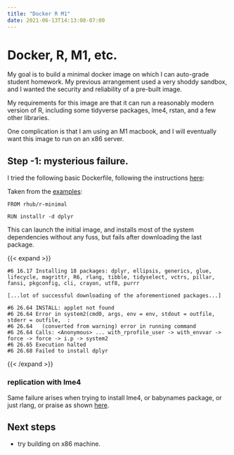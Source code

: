 ```yaml
---
title: "Docker R M1"
date: 2021-06-13T14:13:08-07:00
---
```


# Docker, R, M1, etc.

My goal is to build a minimal docker image on which I can auto-grade student homework.  My previous arrangement used a very shoddy sandbox, and I wanted the security and reliability of a pre-built image.

My requirements for this image are that it can run a reasonably modern version of R, including some tidyverse packages, lme4, rstan, and a few other libraries.  

One complication is that I am using an M1 macbook, and I will eventually want this image to run on an x86 server.  

## Step -1: mysterious failure.

I tried the following basic Dockerfile, following the instructions [here](https://github.com/r-hub/r-minimal):

Taken from the [examples](https://github.com/r-hub/r-minimal/blob/master/examples/dplyr/Dockerfile): 
```
FROM rhub/r-minimal

RUN installr -d dplyr
```

This can launch the initial image, and installs most of the system dependencies without any fuss, but fails after downloading the last package.

{{< expand >}}
```
#6 16.17 Installing 18 packages: dplyr, ellipsis, generics, glue, lifecycle, magrittr, R6, rlang, tibble, tidyselect, vctrs, pillar, fansi, pkgconfig, cli, crayon, utf8, purrr

[...lot of successful downloading of the aforementioned packages...]

#6 26.64 INSTALL: applet not found
#6 26.64 Error in system2(cmd0, args, env = env, stdout = outfile, stderr = outfile,  :
#6 26.64   (converted from warning) error in running command
#6 26.64 Calls: <Anonymous> ... with_rprofile_user -> with_envvar -> force -> force -> i.p -> system2
#6 26.65 Execution halted
#6 26.68 Failed to install dplyr
```
{{< /expand >}}

### replication with lme4

Same failure arises when trying to install lme4, or babynames package, or  just rlang, or praise as shown [here](https://github.com/r-hub/r-minimal).



## Next steps

- try building on x86 machine.




